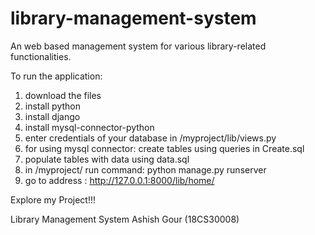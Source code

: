 # library-management-system

An web based management system for various library-related functionalities.

To run the application:

1. download the files
2. install python
3. install django
4. install mysql-connector-python
5. enter credentials of your database in /myproject/lib/views.py
6. for using mysql connector: create tables using queries in Create.sql
7. populate tables with data using data.sql
8. in /myproject/ run command: python manage.py runserver
9. go to address : http://127.0.0.1:8000/lib/home/

Explore my Project!!!


Library Management System
Ashish Gour (18CS30008)
